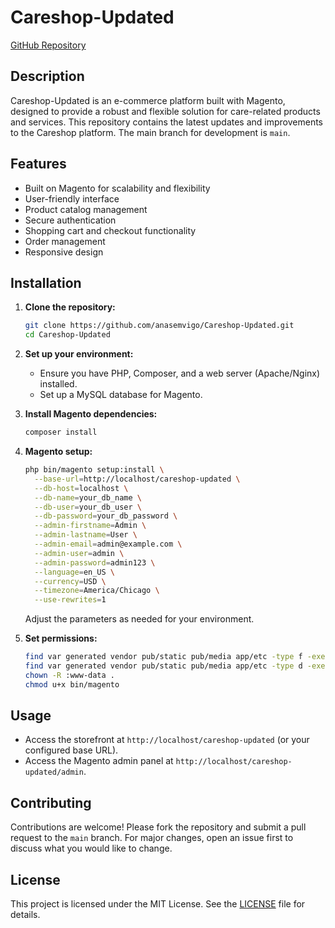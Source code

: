 # Careshop-Updated

[GitHub Repository](https://github.com/anasemvigo/Careshop-Updated)

## Description
Careshop-Updated is an e-commerce platform built with Magento, designed to provide a robust and flexible solution for care-related products and services. This repository contains the latest updates and improvements to the Careshop platform. The main branch for development is `main`.

## Features
- Built on Magento for scalability and flexibility
- User-friendly interface
- Product catalog management
- Secure authentication
- Shopping cart and checkout functionality
- Order management
- Responsive design

## Installation
1. **Clone the repository:**
   ```bash
   git clone https://github.com/anasemvigo/Careshop-Updated.git
   cd Careshop-Updated
   ```
2. **Set up your environment:**
   - Ensure you have PHP, Composer, and a web server (Apache/Nginx) installed.
   - Set up a MySQL database for Magento.
3. **Install Magento dependencies:**
   ```bash
   composer install
   ```
4. **Magento setup:**
   ```bash
   php bin/magento setup:install \
     --base-url=http://localhost/careshop-updated \
     --db-host=localhost \
     --db-name=your_db_name \
     --db-user=your_db_user \
     --db-password=your_db_password \
     --admin-firstname=Admin \
     --admin-lastname=User \
     --admin-email=admin@example.com \
     --admin-user=admin \
     --admin-password=admin123 \
     --language=en_US \
     --currency=USD \
     --timezone=America/Chicago \
     --use-rewrites=1
   ```
   Adjust the parameters as needed for your environment.

5. **Set permissions:**
   ```bash
   find var generated vendor pub/static pub/media app/etc -type f -exec chmod g+w {} +
   find var generated vendor pub/static pub/media app/etc -type d -exec chmod g+ws {} +
   chown -R :www-data .
   chmod u+x bin/magento
   ```

## Usage
- Access the storefront at `http://localhost/careshop-updated` (or your configured base URL).
- Access the Magento admin panel at `http://localhost/careshop-updated/admin`.

## Contributing
Contributions are welcome! Please fork the repository and submit a pull request to the `main` branch. For major changes, open an issue first to discuss what you would like to change.

## License
This project is licensed under the MIT License. See the [LICENSE](LICENSE) file for details.
